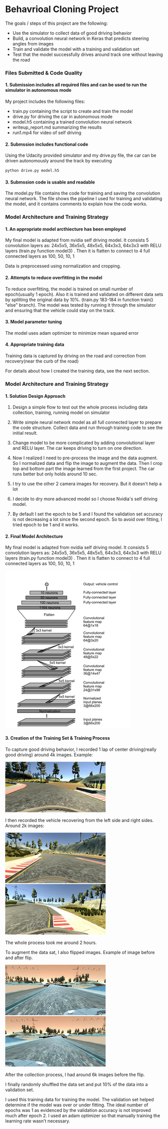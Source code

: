 # Behavrioal Cloning Project

The goals / steps of this project are the following:
* Use the simulator to collect data of good driving behavior
* Build, a convolution neural network in Keras that predicts steering angles from images
* Train and validate the model with a training and validation set
* Test that the model successfully drives around track one without leaving the road


[//]: # (Image References)

[image1]: ./image1.png "Model"
[image2]: ./image2.jpg "Center driving"
[image3]: ./image3.jpg "Recovery Image from left"
[image4]: ./image4.jpg "Recovery Image from right"
[image5]: ./image5.jpg "Normal image"
[image6]: ./image6.jpg "Flipped Image"

### Files Submitted & Code Quality

#### 1. Submission includes all required files and can be used to run the simulator in autonomous mode

My project includes the following files:
* train.py containing the script to create and train the model
* drive.py for driving the car in autonomous mode
* model.h5 containing a trained convolution neural network 
* writeup_report.md summarizing the results
* run1.mp4 for video of self driving

#### 2. Submssion includes functional code
Using the Udacity provided simulator and my drive.py file, the car can be driven autonomously around the track by executing 
```sh
python drive.py model.h5
```

#### 3. Submssion code is usable and readable

The model.py file contains the code for training and saving the convolution neural network. The file shows the pipeline I used for training and validating the model, and it contains comments to explain how the code works.

### Model Architecture and Training Strategy

#### 1. An appropriate model arcthiecture has been employed

My final model is adapted from nvidia self driving model. It consists 5 convolution layers as: 24x5x5, 36x5x5, 48x5x5,
64x3x3, 64x3x3 with RELU layers (train.py function model3) . Then it is flatten to connect to 4 full connected layers as
100, 50, 10, 1

Data is preprocessed using normalization and cropping.


#### 2. Attempts to reduce overfitting in the model

To reduce overfitting, the model is trained on small number of epoch(usually 1 epoch). Also it is trained and validated
on different data sets by splitting the original data by 10%. (train.py 183-184 in function train() "else" branch). The
model was tested by running it through the simulator and ensuring that the vehicle could stay on the track.

#### 3. Model parameter tuning

The model uses adam optimizer to minimize mean squared error

#### 4. Appropriate training data

Training data is captured by driving on the road and correction from recovery(near the curb of the road)

For details about how I created the training data, see the next section. 

### Model Architecture and Training Strategy

#### 1. Solution Design Approach

1) Design a simple flow to test out the whole process including data collection, training, running model on simulator

2) Write simple neural network model as all full connected layer to prepare the code structure. Collect data and run
through training code to see the initial result.

3) Change model to be more complicated by adding convolutional layer and RELU layer. The car keeps driving to turn on
one direction.

4) Now I realized I need to pre-process the image and the data augment. So I normalized data and flip the image to
augment the data. Then I crop top and bottom part the image learned from the first project. The car runs better but only
holds around 10 sec.

5) I try to use the other 2 camera images for recovery. But it doesn't help a lot

6) I decide to dry more advanced model so I choose Nvidia's self driving model. 

7) By default I set the epoch to be 5 and I found the validation set accuracy is not decreasing a lot since the second
epoch. So to avoid over fitting, I tried epoch to be 1 and it works.


#### 2. Final Model Architecture

My final model is adapted from nvidia self driving model. It consists 5 convolution layers as: 24x5x5, 36x5x5, 48x5x5,
64x3x3, 64x3x3 with RELU layers (train.py function model3) . Then it is flatten to connect to 4 full connected layers as
100, 50, 10, 1


![alt text][image1]

#### 3. Creation of the Training Set & Training Process

To capture good driving behavior, I recorded 1 lap of center driving(really good driving) around 4k images. Example:

![alt text][image2]

I then recorded the vehicle recovering from the left side and right sides. Around 2k images:

![alt text][image3]
![alt text][image4]

The whole process took me around 2 hours.

To augment the data sat, I also flipped images. Example of image before and after flip.

![alt text][image5]
![alt text][image6]


After the collection process, I had around 6k images before the flip.


I finally randomly shuffled the data set and put 10% of the data into a validation set. 

I used this training data for training the model. The validation set helped determine if the model was over or under
fitting. The ideal number of epochs was 1 as evidenced by the validation accuracy is not improved much after epoch 2. I
used an adam optimizer so that manually training the learning rate wasn't necessary.
